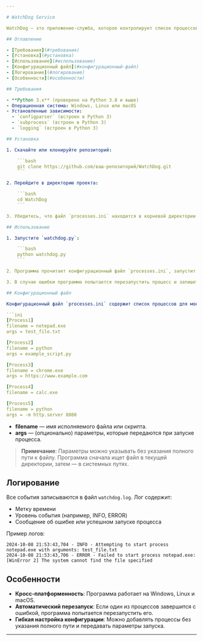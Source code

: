 ```yaml
---

# WatchDog Service

WatchDog — это приложение-служба, которое контролирует список процессов, указанных в конфигурационном файле. Если какой-либо процесс завершится с ошибкой, WatchDog автоматически перезапустит его и запишет ошибку в лог. Программа поддерживает добавление новых процессов в список контроля во время выполнения.

## Оглавление

- [Требования](#требования)
- [Установка](#установка)
- [Использование](#использование)
- [Конфигурационный файл](#конфигурационный-файл)
- [Логирование](#логирование)
- [Особенности](#особенности)

## Требования

- **Python 3.x** (проверено на Python 3.8 и выше)
- Операционная система: Windows, Linux или macOS
- Установленные зависимости:
  - `configparser` (встроен в Python 3)
  - `subprocess` (встроен в Python 3)
  - `logging` (встроен в Python 3)

## Установка

1. Скачайте или клонируйте репозиторий:

    ```bash
    git clone https://github.com/ваш-репозиторий/WatchDog.git
    ```

2. Перейдите в директорию проекта:

    ```bash
    cd WatchDog
    ```

3. Убедитесь, что файл `processes.ini` находится в корневой директории.

## Использование

1. Запустите `watchdog.py`:

    ```bash
    python watchdog.py
    ```

2. Программа прочитает конфигурационный файл `processes.ini`, запустит указанные процессы и начнёт их мониторинг.

3. В случае ошибки программа попытается перезапустить процесс и запишет сообщение об ошибке в лог-файл `watchdog.log`.

## Конфигурационный файл

Конфигурационный файл `processes.ini` содержит список процессов для мониторинга. Каждый процесс указывается в отдельной секции. Пример файла:

```ini
[Process1]
filename = notepad.exe
args = test_file.txt

[Process2]
filename = python
args = example_script.py

[Process3]
filename = chrome.exe
args = https://www.example.com

[Process4]
filename = calc.exe

[Process5]
filename = python
args = -m http.server 8080
```

- **filename** — имя исполняемого файла или скрипта.
- **args** — (опционально) параметры, которые передаются при запуске процесса.

> **Примечание**: Параметры можно указывать без указания полного пути к файлу. Программа сначала ищет файл в текущей директории, затем — в системных путях.

## Логирование

Все события записываются в файл `watchdog.log`. Лог содержит:
- Метку времени
- Уровень события (например, INFO, ERROR)
- Сообщение об ошибке или успешном запуске процесса

Пример логов:

```plaintext
2024-10-08 21:53:43,704 - INFO - Attempting to start process notepad.exe with arguments: test_file.txt
2024-10-08 21:53:43,706 - ERROR - Failed to start process notepad.exe: [WinError 2] The system cannot find the file specified
```

## Особенности

- **Кросс-платформенность**: Программа работает на Windows, Linux и macOS.
- **Автоматический перезапуск**: Если один из процессов завершится с ошибкой, программа попытается перезапустить его.
- **Гибкая настройка конфигурации**: Можно добавлять процессы без указания полного пути и передавать параметры запуска.

--- 
```

